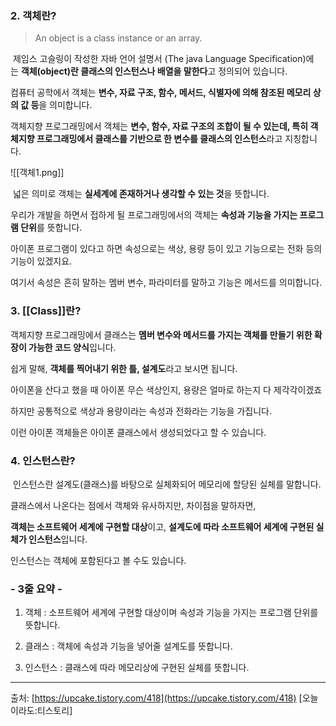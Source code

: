 ### 2. 객체란?

> An object is a class instance or an array.  
>   

 제임스 고슬링이 작성한 자바 언어 설명서 (The java Language Specification)에는 **객체(object)란 클래스의 인스턴스나 배열을 말한다**고 정의되어 있습니다.

컴퓨터 공학에서 객체는 **변수, 자료 구조, 함수, 메서드, 식별자에 의해 참조된 메모리 상의 값 등**을 의미합니다.

객체지향 프로그래밍에서 객체는 **변수, 함수, 자료 구조의 조합이 될 수 있는데, 특히 객체지향 프로그래밍에서 클래스를 기반으로 한 변수를 클래스의 인스턴스**라고 지칭합니다.

![[객체1.png]]

 넓은 의미로 객체는 **실세계에 존재하거나 생각할 수 있는 것**을 뜻합니다.

우리가 개발을 하면서 접하게 될 프로그래밍에서의 객체는 **속성과 기능을 가지는 프로그램 단위**를 뜻합니다.

아이폰 프로그램이 있다고 하면 속성으로는 색상, 용량 등이 있고 기능으로는 전화 등의 기능이 있겠지요.

여기서 속성은 흔히 말하는 멤버 변수, 파라미터를 말하고 기능은 메서드를 의미합니다.

### 3. [[Class]]란?

객체지향 프로그래밍에서 클래스는 **멤버 변수와 메서드를 가지는 객체를 만들기 위한 확장이 가능한 코드 양식**입니다.

쉽게 말해, **객체를 찍어내기 위한 틀, 설계도**라고 보시면 됩니다.

아이폰을 산다고 했을 때 아이폰 무슨 색상인지, 용량은 얼마로 하는지 다 제각각이겠죠

하지만 공통적으로 색상과 용량이라는 속성과 전화라는 기능을 가집니다.

이런 아이폰 객체들은 아이폰 클래스에서 생성되었다고 할 수 있습니다.

### 4. 인스턴스란?

 인스턴스란 설계도(클래스)를 바탕으로 실체화되어 메모리에 할당된 실체를 말합니다.

클래스에서 나온다는 점에서 객체와 유사하지만, 차이점을 말하자면,

**객체는 소프트웨어 세계에 구현할 대상**이고, **설계도에 따라 소프트웨어 세계에 구현된 실체가 인스턴스**입니다.

인스턴스는 객체에 포함된다고 볼 수도 있습니다.

### - 3줄 요약 -

1. 객체 : 소프트웨어 세계에 구현할 대상이며 속성과 기능을 가지는 프로그램 단위를 뜻합니다.

2. 클래스 : 객체에 속성과 기능을 넣어줄 설계도를 뜻합니다.

3. 인스턴스 : 클래스에 따라 메모리상에 구현된 실체를 뜻합니다.


---

출처: [https://upcake.tistory.com/418](https://upcake.tistory.com/418) [오늘이라도:티스토리]